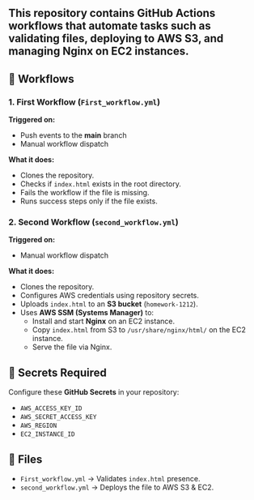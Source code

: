 <!DOCTYPE html>
<html>
<head>
  <meta charset="UTF-8">
</head>
<body>

  <p> <h2>
    This repository contains <strong>GitHub Actions workflows</strong> that automate tasks such as 
    validating files, deploying to AWS S3, and managing Nginx on EC2 instances. </h2>
  </p>

  <h2>📌 Workflows</h2>

  <h3>1. First Workflow (<code>First_workflow.yml</code>)</h3>
  <p><strong>Triggered on:</strong></p>
  <ul>
    <li>Push events to the <strong>main</strong> branch</li>
    <li>Manual workflow dispatch</li>
  </ul>
  <p><strong>What it does:</strong></p>
  <ul>
    <li>Clones the repository.</li>
    <li>Checks if <code>index.html</code> exists in the root directory.</li>
    <li>Fails the workflow if the file is missing.</li>
    <li>Runs success steps only if the file exists.</li>
  </ul>

  <h3>2. Second Workflow (<code>second_workflow.yml</code>)</h3>
  <p><strong>Triggered on:</strong></p>
  <ul>
    <li>Manual workflow dispatch</li>
  </ul>
  <p><strong>What it does:</strong></p>
  <ul>
    <li>Clones the repository.</li>
    <li>Configures AWS credentials using repository secrets.</li>
    <li>Uploads <code>index.html</code> to an <strong>S3 bucket</strong> (<code>homework-1212</code>).</li>
    <li>Uses <strong>AWS SSM (Systems Manager)</strong> to:
      <ul>
        <li>Install and start <strong>Nginx</strong> on an EC2 instance.</li>
        <li>Copy <code>index.html</code> from S3 to <code>/usr/share/nginx/html/</code> on the EC2 instance.</li>
        <li>Serve the file via Nginx.</li>
      </ul>
    </li>
  </ul>

  <h2>🔑 Secrets Required</h2>
  <p>Configure these <strong>GitHub Secrets</strong> in your repository:</p>
  <ul>
    <li><code>AWS_ACCESS_KEY_ID</code></li>
    <li><code>AWS_SECRET_ACCESS_KEY</code></li>
    <li><code>AWS_REGION</code></li>
    <li><code>EC2_INSTANCE_ID</code></li>
  </ul>

  <h2>📂 Files</h2>
  <ul>
    <li><code>First_workflow.yml</code> → Validates <code>index.html</code> presence.</li>
    <li><code>second_workflow.yml</code> → Deploys the file to AWS S3 & EC2.</li>
  </ul>

</body>
</html>
